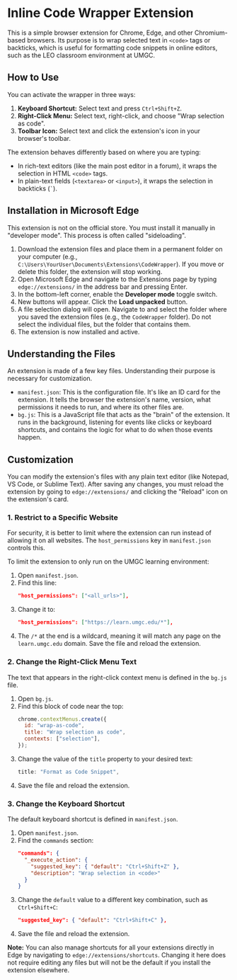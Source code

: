 # Inline Code Wrapper Extension

This is a simple browser extension for Chrome, Edge, and other Chromium-based browsers. Its purpose is to wrap selected text in `<code>` tags or backticks, which is useful for formatting code snippets in online editors, such as the LEO classroom environment at UMGC.

## How to Use

You can activate the wrapper in three ways:

1.  **Keyboard Shortcut:** Select text and press `Ctrl+Shift+Z`.
2.  **Right-Click Menu:** Select text, right-click, and choose "Wrap selection as code".
3.  **Toolbar Icon:** Select text and click the extension's icon in your browser's toolbar.

The extension behaves differently based on where you are typing:

-   In rich-text editors (like the main post editor in a forum), it wraps the selection in HTML `<code>` tags.
-   In plain-text fields (`<textarea>` or `<input>`), it wraps the selection in backticks (`` ` ``).

## Installation in Microsoft Edge

This extension is not on the official store. You must install it manually in "developer mode". This process is often called "sideloading".

1.  Download the extension files and place them in a permanent folder on your computer (e.g., `C:\Users\YourUser\Documents\Extensions\CodeWrapper`). If you move or delete this folder, the extension will stop working.
2.  Open Microsoft Edge and navigate to the Extensions page by typing `edge://extensions/` in the address bar and pressing Enter.
3.  In the bottom-left corner, enable the **Developer mode** toggle switch.
4.  New buttons will appear. Click the **Load unpacked** button.
5.  A file selection dialog will open. Navigate to and select the folder where you saved the extension files (e.g., the `CodeWrapper` folder). Do not select the individual files, but the folder that contains them.
6.  The extension is now installed and active.

## Understanding the Files

An extension is made of a few key files. Understanding their purpose is necessary for customization.

-   `manifest.json`: This is the configuration file. It's like an ID card for the extension. It tells the browser the extension's name, version, what permissions it needs to run, and where its other files are.
-   `bg.js`: This is a JavaScript file that acts as the "brain" of the extension. It runs in the background, listening for events like clicks or keyboard shortcuts, and contains the logic for what to do when those events happen.

## Customization

You can modify the extension's files with any plain text editor (like Notepad, VS Code, or Sublime Text). After saving any changes, you must reload the extension by going to `edge://extensions/` and clicking the "Reload" icon on the extension's card.

### 1. Restrict to a Specific Website

For security, it is better to limit where the extension can run instead of allowing it on all websites. The `host_permissions` key in `manifest.json` controls this.

To limit the extension to only run on the UMGC learning environment:

1.  Open `manifest.json`.
2.  Find this line:
    ```json
    "host_permissions": ["<all_urls>"],
    ```
3.  Change it to:
    ```json
    "host_permissions": ["https://learn.umgc.edu/*"],
    ```
4.  The `/*` at the end is a wildcard, meaning it will match any page on the `learn.umgc.edu` domain. Save the file and reload the extension.

### 2. Change the Right-Click Menu Text

The text that appears in the right-click context menu is defined in the `bg.js` file.

1.  Open `bg.js`.
2.  Find this block of code near the top:
    ```javascript
    chrome.contextMenus.create({
      id: "wrap-as-code",
      title: "Wrap selection as code",
      contexts: ["selection"],
    });
    ```
3.  Change the value of the `title` property to your desired text:
    ```javascript
    title: "Format as Code Snippet",
    ```
4.  Save the file and reload the extension.

### 3. Change the Keyboard Shortcut

The default keyboard shortcut is defined in `manifest.json`.

1.  Open `manifest.json`.
2.  Find the `commands` section:
    ```json
    "commands": {
      "_execute_action": {
        "suggested_key": { "default": "Ctrl+Shift+Z" },
        "description": "Wrap selection in <code>"
      }
    }
    ```
3.  Change the `default` value to a different key combination, such as `Ctrl+Shift+C`:
    ```json
    "suggested_key": { "default": "Ctrl+Shift+C" },
    ```
4.  Save the file and reload the extension.

**Note:** You can also manage shortcuts for all your extensions directly in Edge by navigating to `edge://extensions/shortcuts`. Changing it here does not require editing any files but will not be the default if you install the extension elsewhere.